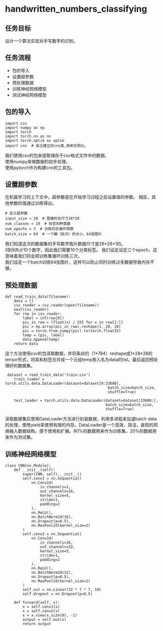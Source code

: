 # handwritten_numbers_classifying
## 任务目标
设计一个算法实现对手写数字的识别。
## 任务流程
- 包的导入
- 设置超参数
- 预处理数据
- 训练神经网络模型
- 测试神经网络模型
## 包的导入
```
import csv
import numpy as np
import torch
import torch.nn as nn
import torch.optim as optim
import cnn  # 自己建立的cnn类,用来实例化。
```
我们使用csv的包来提取储存于csv格式文件中的数据。  
使用numpy来做数据的初步处理。  
使用pytorch作为构建cnn的工具包。  
## 设置超参数
在机器学习的上下文中，超参数是在开始学习过程之前设置值的参数。 相反，其他参数的值通过训练得出。  
```
# 定义超参数
input_size = 28  # 图像的总尺寸28*28
num_classes = 10  # 标签的种类数
num_epochs = 3  # 训练的总循环周期
batch_size = 64  # 一个撮（批次）的大小，64张图片
```
我们知道这次的数据集的手写数字图片数据尺寸是28\*28\*1的。  
0到9共计10个数字，因此我们需要10个分类标签。
我们设定设定三个epoch，这意味着我们将会把训练集循环训练三次。  
我们设定一个batch训练64张图片，这样可以防止同时训练过多数据导致内存不够。
## 预处理数据
```
def read_train_data(filename):
    data = []
    csv_reader = csv.reader(open(filename))
    next(csv_reader)
    for row in csv_reader:
        label = int(row[0])
        pic_in_row = [float(x) / 255 for x in row[1:]]
        pic = np.array(pic_in_row).reshape(1, 28, 28)
        pic = torch.from_numpy(pic).to(torch.float32)
        temp = (pic, label)
        data.append(temp)
    return data
```
这个方法使用csv的包读取数据，并将条状的（1\*784）reshape成1\*28\*28的tensor形式，将其和标签合并成一个元组temp放入名为data的list。最后返回预处理好的数据集。
```
 dataset = read_train_data('train.csv')
    train_loader = torch.utils.data.DataLoader(dataset=dataset[0:33600],
                                               batch_size=batch_size,
                                               shuffle=True)

    test_loader = torch.utils.data.DataLoader(dataset=dataset[33600:],
                                              batch_size=batch_size,
                                              shuffle=True)
```
读取数据集后使用DataLoader方法进行封装数据，利用多进程来加速batch data的处理，使用yield来使用有限的内存。DataLoader是一个高效，简洁，直观的网络输入数据结构，便于使用和扩展。80%的数据用来作为训练集，20%的数据用来作为测试集。
## 训练神经网络模型
```
class CNN(nn.Module):
    def __init__(self):
        super(CNN, self).__init__()
        self.conv1 = nn.Sequential(
            nn.Conv2d(
                in_channels=1,
                out_channels=16,
                kernel_size=5,
                stride=1,
                padding=2
            ),
            nn.ReLU(),
            nn.BatchNorm2d(16),
            nn.Dropout(p=0.5),
            nn.MaxPool2d(kernel_size=2)
        )
        self.conv2 = nn.Sequential(
            nn.Conv2d(
                in_channels=16,
                out_channels=32,
                kernel_size=5,
                stride=1,
                padding=2
            ),
            nn.ReLU(),
            nn.BatchNorm2d(32),
            nn.Dropout(p=0.5),
            nn.MaxPool2d(kernel_size=2)
        )
        self.out = nn.Linear(32 * 7 * 7, 10)
        self.dropout = nn.Dropout(p=0.5)

    def forward(self, x):
        x = self.conv1(x)
        x = self.conv2(x)
        x = x.view(x.size(0), -1)
        output = self.out(x)
        return output
```






